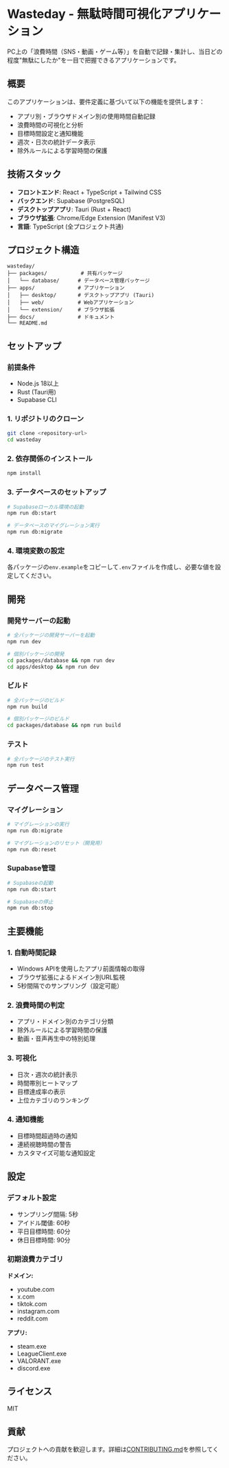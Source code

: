# Wasteday - 無駄時間可視化アプリケーション

PC上の「浪費時間（SNS・動画・ゲーム等）」を自動で記録・集計し、当日どの程度"無駄にしたか"を一目で把握できるアプリケーションです。

## 概要

このアプリケーションは、要件定義に基づいて以下の機能を提供します：

- アプリ別・ブラウザドメイン別の使用時間自動記録
- 浪費時間の可視化と分析
- 目標時間設定と通知機能
- 週次・日次の統計データ表示
- 除外ルールによる学習時間の保護

## 技術スタック

- **フロントエンド**: React + TypeScript + Tailwind CSS
- **バックエンド**: Supabase (PostgreSQL)
- **デスクトップアプリ**: Tauri (Rust + React)
- **ブラウザ拡張**: Chrome/Edge Extension (Manifest V3)
- **言語**: TypeScript (全プロジェクト共通)

## プロジェクト構造

```
wasteday/
├── packages/           # 共有パッケージ
│   └── database/      # データベース管理パッケージ
├── apps/              # アプリケーション
│   ├── desktop/       # デスクトップアプリ (Tauri)
│   ├── web/           # Webアプリケーション
│   └── extension/     # ブラウザ拡張
├── docs/              # ドキュメント
└── README.md
```

## セットアップ

### 前提条件

- Node.js 18以上
- Rust (Tauri用)
- Supabase CLI

### 1. リポジトリのクローン

```bash
git clone <repository-url>
cd wasteday
```

### 2. 依存関係のインストール

```bash
npm install
```

### 3. データベースのセットアップ

```bash
# Supabaseローカル環境の起動
npm run db:start

# データベースのマイグレーション実行
npm run db:migrate
```

### 4. 環境変数の設定

各パッケージの`env.example`をコピーして`.env`ファイルを作成し、必要な値を設定してください。

## 開発

### 開発サーバーの起動

```bash
# 全パッケージの開発サーバーを起動
npm run dev

# 個別パッケージの開発
cd packages/database && npm run dev
cd apps/desktop && npm run dev
```

### ビルド

```bash
# 全パッケージのビルド
npm run build

# 個別パッケージのビルド
cd packages/database && npm run build
```

### テスト

```bash
# 全パッケージのテスト実行
npm run test
```

## データベース管理

### マイグレーション

```bash
# マイグレーションの実行
npm run db:migrate

# マイグレーションのリセット（開発用）
npm run db:reset
```

### Supabase管理

```bash
# Supabaseの起動
npm run db:start

# Supabaseの停止
npm run db:stop
```

## 主要機能

### 1. 自動時間記録

- Windows APIを使用したアプリ前面情報の取得
- ブラウザ拡張によるドメイン別URL監視
- 5秒間隔でのサンプリング（設定可能）

### 2. 浪費時間の判定

- アプリ・ドメイン別のカテゴリ分類
- 除外ルールによる学習時間の保護
- 動画・音声再生中の特別処理

### 3. 可視化

- 日次・週次の統計表示
- 時間帯別ヒートマップ
- 目標達成率の表示
- 上位カテゴリのランキング

### 4. 通知機能

- 目標時間超過時の通知
- 連続視聴時間の警告
- カスタマイズ可能な通知設定

## 設定

### デフォルト設定

- サンプリング間隔: 5秒
- アイドル閾値: 60秒
- 平日目標時間: 60分
- 休日目標時間: 90分

### 初期浪費カテゴリ

**ドメイン:**
- youtube.com
- x.com
- tiktok.com
- instagram.com
- reddit.com

**アプリ:**
- steam.exe
- LeagueClient.exe
- VALORANT.exe
- discord.exe

## ライセンス

MIT

## 貢献

プロジェクトへの貢献を歓迎します。詳細は[CONTRIBUTING.md](CONTRIBUTING.md)を参照してください。
